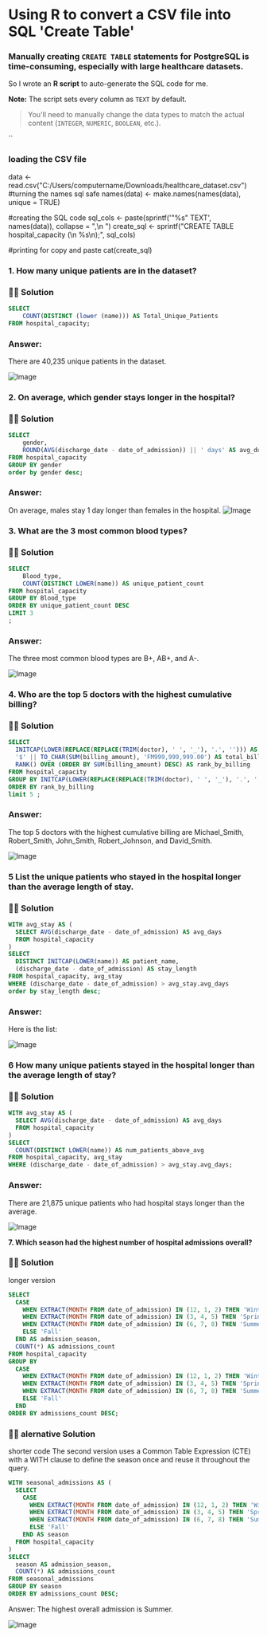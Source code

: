 # Using R to convert a CSV file into SQL 'Create Table'

### Manually creating `CREATE TABLE` statements for PostgreSQL is time-consuming, especially with large healthcare datasets.
So I wrote an **R script** to auto-generate the SQL code for me.

 **Note:** The script sets every column as `TEXT` by default.  
> You'll need to manually change the data types to match the actual content (`INTEGER`, `NUMERIC`, `BOOLEAN`, etc.).


``
### loading the CSV file
data <- read.csv("C:/Users/computername/Downloads/healthcare_dataset.csv")
#turning the names sql safe
names(data) <- make.names(names(data), unique = TRUE)

#creating the SQL code
sql_cols <- paste(sprintf('"%s" TEXT', names(data)), collapse = ",\n  ")
create_sql <- sprintf("CREATE TABLE hospital_capacity (\n  %s\n);", sql_cols)

#printing for copy and paste
cat(create_sql)


### 1. How many unique patients are in the dataset?

### 👩‍🏫 Solution
``` sql
SELECT 
	COUNT(DISTINCT (lower (name))) AS Total_Unique_Patients
FROM hospital_capacity;
```



### Answer: 
There are 40,235 unique patients in the dataset.

![Image](https://github.com/user-attachments/assets/4459571e-bf07-452a-849e-2b13787916e0)

### 2. On average, which gender stays longer in the hospital?

### 👩‍🏫 Solution
```sql
SELECT
    gender,
    ROUND(AVG(discharge_date - date_of_admission)) || ' days' AS avg_duration
FROM hospital_capacity
GROUP BY gender
order by gender desc;
```


### Answer: 
On average, males stay 1 day longer than females in the hospital.
![Image](https://github.com/user-attachments/assets/543b0650-a0fd-4d7a-82e8-0ba0342b1509)

### 3. What are the 3 most common blood types?

### 👩‍🏫 Solution
```sql
SELECT 
    Blood_type, 
    COUNT(DISTINCT LOWER(name)) AS unique_patient_count
FROM hospital_capacity 
GROUP BY Blood_type
ORDER BY unique_patient_count DESC
LIMIT 3
;
```
### Answer: 
The three most common blood types are B+, AB+, and A-.

![Image](https://github.com/user-attachments/assets/7b8c047b-4ce1-47d7-8eda-3ee5e8ee04c7)


### 4. Who are the top 5 doctors with the highest cumulative billing?

### 👩‍🏫 Solution
```sql
SELECT
  INITCAP(LOWER(REPLACE(REPLACE(TRIM(doctor), ' ', '_'), '.', ''))) AS doctor,
  '$' || TO_CHAR(SUM(billing_amount), 'FM999,999,999.00') AS total_billing_amount,
  RANK() OVER (ORDER BY SUM(billing_amount) DESC) AS rank_by_billing
FROM hospital_capacity
GROUP BY INITCAP(LOWER(REPLACE(REPLACE(TRIM(doctor), ' ', '_'), '.', '')))
ORDER BY rank_by_billing
limit 5 ;
```
### Answer: 
The top 5 doctors with the highest cumulative billing are Michael_Smith, Robert_Smith, John_Smith, Robert_Johnson, and David_Smith.

![Image](https://github.com/user-attachments/assets/e4359310-6d10-4ded-90aa-aad769cbadd8)

### 5 List the unique patients who stayed in the hospital longer than the average length of stay.

### 👩‍🏫 Solution
```sql
WITH avg_stay AS (
  SELECT AVG(discharge_date - date_of_admission) AS avg_days 
  FROM hospital_capacity
)
SELECT 
  DISTINCT INITCAP(LOWER(name)) AS patient_name,
  (discharge_date - date_of_admission) AS stay_length
FROM hospital_capacity, avg_stay
WHERE (discharge_date - date_of_admission) > avg_stay.avg_days
order by stay_length desc;
```
### Answer: 
Here is the list:

![Image](https://github.com/user-attachments/assets/b80a3ff7-84e7-4ccf-97c8-b35cf423361b)

### 6 How many unique patients stayed in the hospital longer than the average length of stay?

### 👩‍🏫 Solution
```sql
WITH avg_stay AS (
  SELECT AVG(discharge_date - date_of_admission) AS avg_days 
  FROM hospital_capacity
)
SELECT 
  COUNT(DISTINCT LOWER(name)) AS num_patients_above_avg
FROM hospital_capacity, avg_stay
WHERE (discharge_date - date_of_admission) > avg_stay.avg_days;
```
### Answer: 
There are 21,875 unique patients who had hospital stays longer than the average.

![Image](https://github.com/user-attachments/assets/2b6ec4bb-2db6-408d-ab4c-64caa6d62bd1)

**7. Which season had the highest number of hospital admissions overall?**

### 👩‍🏫 Solution
longer version
```sql
SELECT 
  CASE 
    WHEN EXTRACT(MONTH FROM date_of_admission) IN (12, 1, 2) THEN 'Winter'
    WHEN EXTRACT(MONTH FROM date_of_admission) IN (3, 4, 5) THEN 'Spring'
    WHEN EXTRACT(MONTH FROM date_of_admission) IN (6, 7, 8) THEN 'Summer'
    ELSE 'Fall'
  END AS admission_season,
  COUNT(*) AS admissions_count
FROM hospital_capacity
GROUP BY 
  CASE 
    WHEN EXTRACT(MONTH FROM date_of_admission) IN (12, 1, 2) THEN 'Winter'
    WHEN EXTRACT(MONTH FROM date_of_admission) IN (3, 4, 5) THEN 'Spring'
    WHEN EXTRACT(MONTH FROM date_of_admission) IN (6, 7, 8) THEN 'Summer'
    ELSE 'Fall'
  END
ORDER BY admissions_count DESC;
```
### 👩‍🏫 alernative Solution
shorter code The second version uses a Common Table Expression (CTE) with a WITH clause to define the season once and reuse it throughout the query.

```sql
WITH seasonal_admissions AS (
  SELECT 
    CASE 
      WHEN EXTRACT(MONTH FROM date_of_admission) IN (12, 1, 2) THEN 'Winter'
      WHEN EXTRACT(MONTH FROM date_of_admission) IN (3, 4, 5) THEN 'Spring'
      WHEN EXTRACT(MONTH FROM date_of_admission) IN (6, 7, 8) THEN 'Summer'
      ELSE 'Fall'
    END AS season
  FROM hospital_capacity
)
SELECT 
  season AS admission_season,
  COUNT(*) AS admissions_count
FROM seasonal_admissions
GROUP BY season
ORDER BY admissions_count DESC;
```
Answer:
The highest overall admission is Summer.

![Image](https://github.com/user-attachments/assets/18365fa3-013f-442c-a55b-ae2d0e2a21e5)















